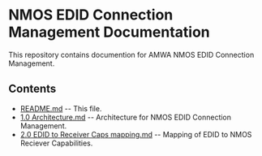 # NMOS EDID Connection Management Documentation

This repository contains documention for AMWA NMOS EDID Connection Management.

## Contents

- [README.md](README.md) -- This file.
- [1.0 Architecture.md](1.0.%20Architecture.md) -- Architecture for NMOS EDID Connection Management.
- [2.0 EDID to Receiver Caps mapping.md](2.0%20EDID%20to%20Receiver%20Caps%20mapping.md) -- Mapping of EDID to NMOS Reciever Capabilities.
